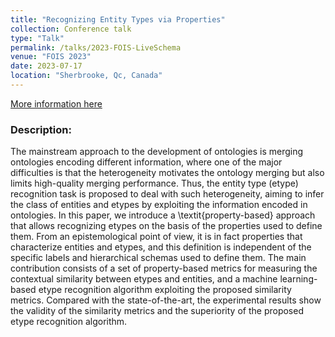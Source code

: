 ```yaml
---
title: "Recognizing Entity Types via Properties"
collection: Conference talk
type: "Talk"
permalink: /talks/2023-FOIS-LiveSchema
venue: "FOIS 2023"
date: 2023-07-17
location: "Sherbrooke, Qc, Canada"
---
```


[More information here](https://fois2023.griis.ca/)

### Description:
The mainstream approach to the development of ontologies is merging ontologies encoding different information, where one of the major difficulties is that the heterogeneity motivates the ontology merging but also limits high-quality merging performance. Thus, the entity type (etype) recognition task is proposed to deal with such heterogeneity, aiming to infer the class of entities and etypes by exploiting the information encoded in ontologies. In this paper, we introduce a \textit{property-based} approach that allows recognizing etypes on the basis of the properties used to define them. From an epistemological point of view, it is in fact properties that characterize entities and etypes, and this definition is independent of the specific labels and hierarchical schemas used to define them. The main contribution consists of a set of property-based metrics for measuring the contextual similarity between etypes and entities, and a machine learning-based etype recognition algorithm exploiting the proposed similarity metrics. Compared with the state-of-the-art, the experimental results show the validity of the similarity metrics and the superiority of the proposed etype recognition algorithm.
